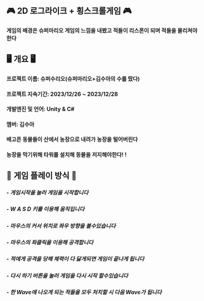 ## 🎮 2D 로그라이크 + 횡스크롤게임 🎮

#### 게임의 배경은 슈퍼마리오 게임의 느낌을 내봤고 적들이 리스폰이 되며 적들을 물리쳐야한다

## 🖥 개요 🖥

#### 프로젝트 이름: 슈퍼수리오(슈퍼마리오+김수아의 수를 땄다)
#### 프로젝트 지속기간: 2023/12/26 ~ 2023/12/28
#### 개발엔진 및 언어: Unity & C# 
#### 멤버: 김수아

#### 배고픈 동물들이 산에서 농장으로 내려가 농장을 털어버린다
#### 농장을 막기위해 타워를 설치해 동물을 저지해야한다! ! 

## 🤖 게임 플레이 방식 🤖

##### - 게임시작을 눌러 게임을 시작합니다
##### - W A S D 키를 이용해 움직입니다
##### - 마우스의 커서 위치로 좌우 방향을 볼수있습니다
##### - 마우스의 좌클릭을 이용해 공격합니다
##### - 적에게 공격을 당해 체력이 다 닳게되면 게임이 끝나게 됩니다
##### - 다시 하기 버튼을 눌러 게임을 다시 시작 할수있습니다
##### - 한 Wave에 나오게 되는 적들을 모두 처치할 시 다음 Wave가 됩니다

